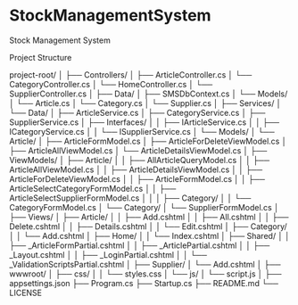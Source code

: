 # StockManagementSystem
Stock Management System

Project Structure

project-root/
│
├── Controllers/
│   ├── ArticleController.cs
│   └── CategoryController.cs
│   └── HomeController.cs
│   └── SupplierController.cs
│
├── Data/
│   ├── SMSDbContext.cs
│   └── Models/
│       └── Article.cs
│       └── Category.cs
│       └── Supplier.cs
│
├── Services/
│   └── Data/
│       ├── ArticleService.cs
│       ├── CategoryService.cs
│       ├── SupplierService.cs
│       ├── Interfaces/
│       │   ├── IArticleService.cs
│       │   ├── ICategoryService.cs
│       │   └── ISupplierService.cs
│       └── Models/
│           └── Article/
│               ├── ArticleFormModel.cs
│               ├── ArticleForDeleteViewModel.cs
│               ├── ArticleAllViewModel.cs
│               └── ArticleDetailsViewModel.cs
│
├── ViewModels/
│   ├── Article/
│   │   ├── AllArticleQueryModel.cs
│   │   ├── ArticleAllViewModel.cs
│   │   ├── ArticleDetailsViewModel.cs
│   │   ├── ArticleForDeleteViewModel.cs
│   │   ├── ArticleFormModel.cs
│   │   ├── ArticleSelectCategoryFormModel.cs
│   │   ├── ArticleSelectSupplierFormModel.cs
│   │
│   ├── Category/
│   │   └── CategoryFormModel.cs
│   └── Category/
│       └── SupplierFormModel.cs
│
├── Views/
│   ├── Article/
│   │   ├── Add.cshtml
│   │   ├── All.cshtml
│   │   ├── Delete.cshtml
│   │   ├── Details.cshtml
│   │   └── Edit.cshtml
│   ├── Category/
│   │   └── Add.cshtml
│   ├── Home/
│   │   └── Index.cshtml
│   ├── Shared/
│   │   ├── _ArticleFormPartial.cshtml
│   │   ├── _ArticlePartial.cshtml
│   │   ├── _Layout.cshtml
│   │   ├── _LoginPartial.cshtml
│   │   └── _ValidationScriptsPartial.cshtml
│   ├── Supplier/
│       └── Add.cshtml
│
├── wwwroot/
│   ├── css/
│   │   └── styles.css
│   └── js/
│       └── script.js
│
├── appsettings.json
├── Program.cs
├── Startup.cs
├── README.md
└── LICENSE
